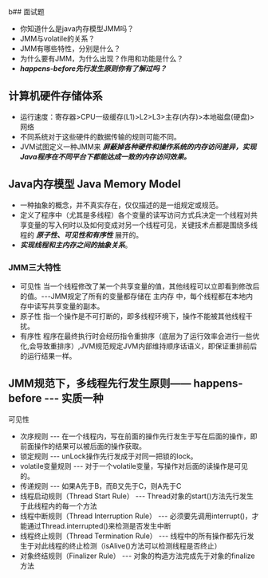 b## 面试题
* 你知道什么是java内存模型JMM吗？
* JMM与volatile的关系？
* JMM有哪些特性，分别是什么？
* 为什么要有JMM，为什么出现？作用和功能是什么？
* ***happens-before先行发生原则你有了解过吗？***

## 计算机硬件存储体系
* 运行速度：寄存器>CPU一级缓存(L1)>L2>L3>主存(内存)>本地磁盘(硬盘)>网络
* 不同系统对于这些硬件的数据传输的规则可能不同。
* JVM试图定义一种JMM来 ***屏蔽掉各种硬件和操作系统的内存访问差异，实现Java程序在不同平台下都能达成一致的内存访问效果。***

## Java内存模型 Java Memory Model
* 一种抽象的概念，并不真实存在，仅仅描述的是一组规定或规范。
* 定义了程序中（尤其是多线程）各个变量的读写访问方式兵决定一个线程对共享变量的写入何时以及如何变成对另一个线程可见，关键技术点都是围绕多线程的 ***原子性、可见性和有序性*** 展开的。
* ***实现线程和主内存之间的抽象关系***。

### JMM三大特性
* 可见性  当一个线程修改了某一个共享变量的值，其他线程可以立即看到修改后的值。---JMM规定了所有的变量都存储在 主内存 中，每个线程都在本地内存中读写共享变量的副本。</br>
* 原子性  指一个操作是不可打断的，即多线程环境下，操作不能被其他线程干扰。
* 有序性  程序在最终执行时会经历指令重排序（底层为了运行效率会进行一些优化,会导致重排序）,JVM规范规定JVM内部维持顺序话语义，即保证重排前后的运行结果一样。

## JMM规范下，多线程先行发生原则—— happens-before  --- 实质一种
可见性
* 次序规则  ---  在一个线程内，写在前面的操作先行发生于写在后面的操作，即前面操作的结果可以被后面的操作获取。
* 锁定规则  ---  unLock操作先行发成于对同一把锁的lock。
* volatile变量规则  ---  对于一个volatile变量，写操作对后面的读操作是可见的。
* 传递规则  ---  如果A先于B，而B又先于C，则A先于C
* 线程启动规则（Thread Start Rule）  ---  Thread对象的start()方法先行发生于此线程内的每一个方法
* 线程中断规则（Thread Interruption Rule）  ---  必须要先调用interrupt()，才能通过Thread.interrupted()来检测是否发生中断
* 线程终止规则（Thread Termination Rule）  ---  线程中的所有操作都先行发生于对此线程的终止检测（isAlive()方法可以检测线程是否终止）
* 对象终结规则（Finalizer Rule）  ---  对象的构造方法完成先于对象的finalize方法